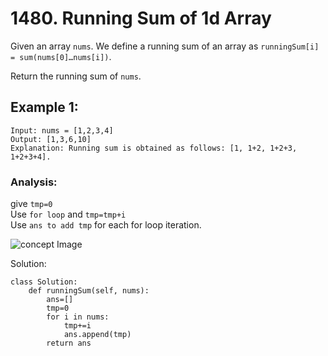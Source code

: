 # 1480. Running Sum of 1d Array

Given an array `nums`. We define a running sum of an array as `runningSum[i] = sum(nums[0]…nums[i])`. <br>

Return the running sum of `nums`.

## Example 1:

```
Input: nums = [1,2,3,4]
Output: [1,3,6,10]
Explanation: Running sum is obtained as follows: [1, 1+2, 1+2+3, 1+2+3+4].
```
 
### Analysis:

give `tmp=0` <br>
Use `for loop` and `tmp=tmp+i` <br>
Use `ans to add tmp` for each for loop iteration.<br>

![concept Image](https://user-images.githubusercontent.com/66154908/193382506-700128b1-0ddd-411c-813c-edcc48dc6938.png)

Solution:

```
class Solution:
    def runningSum(self, nums):
        ans=[]
        tmp=0
        for i in nums:
            tmp+=i
            ans.append(tmp)
        return ans
```
